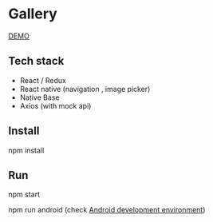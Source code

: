 # Gallery

[DEMO](https://www.loom.com/share/f6e270b77d1f4066b59c91456e4f1309)

## Tech stack
- React / Redux
- React native (navigation , image picker)
- Native Base
- Axios (with mock api)

## Install
npm install

## Run
npm start

npm run android (check [Android development environment](https://reactnative.dev/docs/environment-setup))
